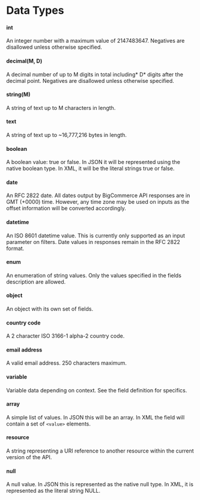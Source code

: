# <span class="jumptarget"> Data Types </span>

#### <span class="jumptarget"> int</span>

An integer number with a maximum value of 2147483647. Negatives are disallowed unless otherwise specified.

#### <span class="jumptarget"> decimal(M, D)</span>

A decimal number of up to M digits in total including* D* digits after the decimal point. Negatives are disallowed unless otherwise specified.

#### <span class="jumptarget"> string(M)</span>

A string of text up to M characters in length.

#### <span class="jumptarget"> text</span>

A string of text up to ~16,777,216 bytes in length.

#### <span class="jumptarget"> boolean</span>

A boolean value: true or false. In JSON it will be represented using the native boolean type. In XML, it will be the literal strings true or false.

#### <span class="jumptarget"> date</span>

An RFC 2822 date. All dates output by BigCommerce API responses are in GMT (+0000) time. However, any time zone may be used on inputs as the offset information will be converted accordingly.

#### <span class="jumptarget"> datetime</span>

An ISO 8601 datetime value. This is currently only supported as an input parameter on filters. Date values in responses remain in the RFC 2822 format.

#### <span class="jumptarget"> enum</span>

An enumeration of string values. Only the values specified in the fields description are allowed.

#### <span class="jumptarget"> object</span>

An object with its own set of fields.

#### <span class="jumptarget"> country code</span>

A 2 character ISO 3166-1 alpha-2 country code.

#### <span class="jumptarget"> email address</span>

A valid email address. 250 characters maximum.

#### <span class="jumptarget"> variable</span>

Variable data depending on context. See the field definition for specifics.

#### <span class="jumptarget"> array</span>

A simple list of values. In JSON this will be an array. In XML the field will contain a set of `<value>` elements.

#### <span class="jumptarget"> resource</span>

A string representing a URI reference to another resource within the current version of the API.

#### <span class="jumptarget"> null</span>

A null value. In JSON this is represented as the native null type. In XML, it is represented as the literal string NULL.
